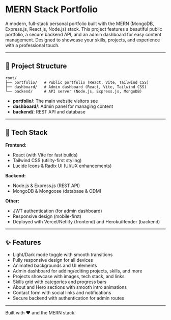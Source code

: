 # MERN Stack Portfolio

A modern, full-stack personal portfolio built with the MERN (MongoDB, Express.js, React.js, Node.js) stack. This project features a beautiful public portfolio, a secure backend API, and an admin dashboard for easy content management. Designed to showcase your skills, projects, and experience with a professional touch.

---

## 📁 Project Structure

```
root/
├── portfolio/   # Public portfolio (React, Vite, Tailwind CSS)
├── dashboard/   # Admin dashboard (React, Vite, Tailwind CSS)
└── backend/     # API server (Node.js, Express.js, MongoDB)
```

- **portfolio/**: The main website visitors see
- **dashboard/**: Admin panel for managing content
- **backend/**: REST API and database

---

## 🚀 Tech Stack

**Frontend:**

- React (with Vite for fast builds)
- Tailwind CSS (utility-first styling)
- Lucide Icons & Radix UI (UI/UX enhancements)

**Backend:**

- Node.js & Express.js (REST API)
- MongoDB & Mongoose (database & ODM)

**Other:**

- JWT authentication (for admin dashboard)
- Responsive design (mobile-first)
- Deployed with Vercel/Netlify (frontend) and Heroku/Render (backend)

---

## ✨ Features

- Light/Dark mode toggle with smooth transitions
- Fully responsive design for all devices
- Animated backgrounds and UI elements
- Admin dashboard for adding/editing projects, skills, and more
- Projects showcase with images, tech stack, and links
- Skills grid with categories and progress bars
- About and Hero sections with smooth intro animations
- Contact form with social links and notifications
- Secure backend with authentication for admin routes

---

Built with ❤️ and the MERN stack.

